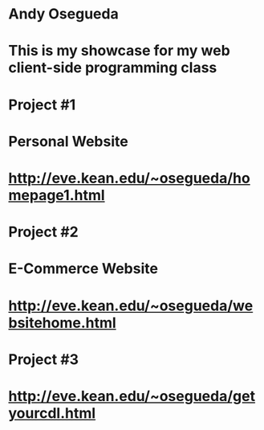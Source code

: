 # Andy Osegueda

# This is my showcase for my web client-side programming class

# Project #1

# Personal Website

# http://eve.kean.edu/~osegueda/homepage1.html

# Project #2

# E-Commerce Website

# http://eve.kean.edu/~osegueda/websitehome.html

# Project #3

# http://eve.kean.edu/~osegueda/getyourcdl.html

